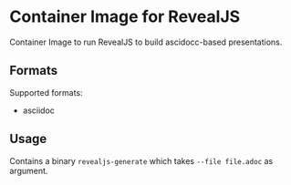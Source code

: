 # Container Image for RevealJS

Container Image to run RevealJS to build ascidocc-based presentations.

## Formats

Supported formats:

- asciidoc

## Usage

Contains a binary `revealjs-generate` which takes `--file file.adoc` as argument.
